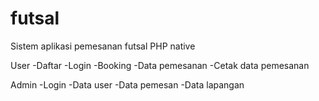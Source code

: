 # futsal
Sistem aplikasi pemesanan futsal
PHP native

User
-Daftar
-Login
-Booking
-Data pemesanan
-Cetak data pemesanan

Admin
-Login
-Data user
-Data pemesan
-Data lapangan
